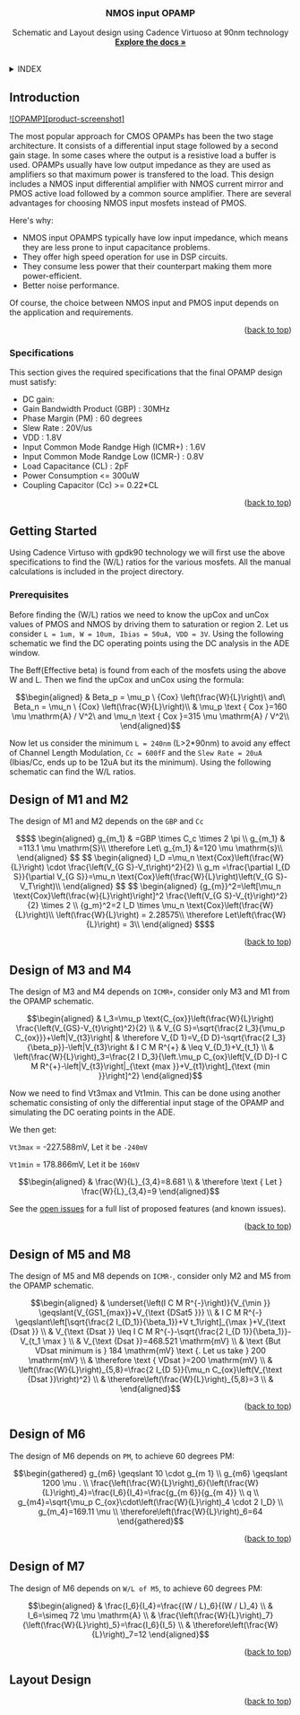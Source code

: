 
<!-- PROJECT LOGO -->
<br />
<div align="center">

  <h3 align="center">NMOS input OPAMP</h3>

  <p align="center">
    Schematic and Layout design using Cadence Virtuoso at 90nm technology
    <br />
    <a href="https://github.com/Devashrutha/NMOS-Input-OPAMP/tree/main"><strong>Explore the docs »</strong></a>
    <br />
    <br />
  </p>
</div>



<!-- TABLE OF CONTENTS -->
<details>
  <summary>INDEX</summary>
  <ol>
    <li>
      <a href="#Introduction">Introduction</a>
      <ul>
        <li><a href="#requirements">Specifications</a></li>
      </ul>
    </li>
    <li>
      <a href="#getting-started">Getting Started</a>
      <ul>
        <li><a href="#prerequisites">Prerequisites</a></li>
      </ul>
    </li>
    <li><a href="#Design of M1 and M2">Design of M1 and M2</a></li>
    <li><a href="#Design of M3 and M4">Design of M3 and M4</a></li>
    <li><a href="#Design of M5 and M8">Design of M5 and M8</a></li>
    <li><a href="#Design of M6">Design of M6</a></li>
    <li><a href="#Design of M7">Design of M7</a></li>
    <li><a href="Layout Design">Layout Design</a></li>
  </ol>
</details>



<!-- ABOUT THE PROJECT -->
## Introduction

[![OPAMP][product-screenshot]](https://upload.wikimedia.org/wikipedia/commons/9/97/Op-amp_symbol.svg)

The most popular approach for CMOS OPAMPs has been the two stage architecture. It consists of a differential input stage followed by a second gain stage. In some cases where the output is a resistive load a buffer is used. OPAMPs usually have low output impedance as they are used as amplifiers so that maximum power is transfered to the load. This design includes a NMOS input differential amplifier with NMOS current mirror and PMOS active load followed by a common source amplifier. There are several advantages for choosing NMOS input mosfets instead of PMOS. 

Here's why:
* NMOS input OPAMPS typically have low input impedance, which means they are less prone to input capacitance problems.
* They offer high speed operation for use in DSP circuits.
* They consume less power that their counterpart making them more power-efficient.
* Better noise performance.

Of course, the choice between NMOS input and PMOS input depends on the application and requirements.


<p align="right">(<a href="#readme-top">back to top</a>)</p>



### Specifications

This section gives the required specifications that the final OPAMP design must satisfy:

* DC gain:
* Gain Bandwidth Product (GBP) : 30MHz
* Phase Margin (PM) : 60 degrees
* Slew Rate : 20V/us
* VDD : 1.8V
* Input Common Mode Randge High (ICMR+) : 1.6V
* Input Common Mode Randge Low (ICMR-) : 0.8V
* Load Capacitance (CL) : 2pF
* Power Consumption <= 300uW
* Coupling Capacitor (Cc) >= 0.22*CL



<p align="right">(<a href="#readme-top">back to top</a>)</p>



<!-- GETTING STARTED -->
## Getting Started

Using Cadence Virtuso with gpdk90 technology we will first use the above specifications to find the (W/L) ratios for the various mosfets. All the manual calculations is included in the project directory.

### Prerequisites

Before finding the (W/L) ratios we need to know the upCox and unCox values of PMOS and NMOS by driving them to saturation or region 2. Let us consider ```L = 1um, W = 10um, Ibias = 50uA, VDD = 3V```. Using the following schematic we find the DC operating points using the DC analysis in the ADE window.

The Beff(Effective beta) is found from each of the mosfets using the above W and L. Then we find the upCox and unCox using the formula: 

```math
\begin{aligned}
& Beta_p = \mu_p \ {Cox} \left(\frac{W}{L}\right)\ and\ Beta_n = \mu_n \ {Cox} \left(\frac{W}{L}\right)\\
& \mu_p \text { Cox }=160 \mu \mathrm{A} / V^2\ and \mu_n \text { Cox }=315 \mu \mathrm{A} / V^2\\
\end{aligned}
```

Now let us consider the minimum ```L = 240nm``` (L>2*90nm) to avoid any effect of Channel Length Modulation, ```Cc = 600fF``` and the ```Slew Rate = 20uA``` (Ibias/Cc, ends up to be 12uA but its the minimum). Using the following schematic can find the W/L ratios.

<!-- USAGE EXAMPLES -->
## Design of M1 and M2

The design of M1 and M2 depends on the ```GBP``` and ```Cc```

```math
$$
\begin{aligned}
g_{m_1} & =GBP \times C_c \times 2 \pi \\
g_{m_1} & =113.1 \mu \mathrm{S}\\
\therefore Let\ g_{m_1} &=120 \mu \mathrm{s}\\
\end{aligned}
$$

$$
\begin{aligned}
I_D =\mu_n \text{Cox}\left(\frac{W}{L}\right) \cdot \frac{\left(V_{G S}-V_t\right)^2}{2} \\
g_m =\frac{\partial I_{D S}}{\partial V_{G S}}=\mu_n \text{Cox}\left(\frac{W}{L}\right)\left(V_{G S}-V_T\right)\\
\end{aligned}
$$

$$
\begin{aligned}
{g_{m}}^2=\left[\mu_n \text{Cox}\left(\frac{w}{L}\right)\right]^2 \frac{\left(V_{G S}-V_{t}\right)^2}{2} \times 2 \\
{g_m}^2=2 I_D \times \mu_n \text{Cox}\left(\frac{W}{L}\right)\\
\left(\frac{W}{L}\right) = 2.28575\\
\therefore Let\left(\frac{W}{L}\right) = 3\\
\end{aligned}
$$
```

<p align="right">(<a href="#readme-top">back to top</a>)</p>



<!-- Design of M3 and M4 -->
## Design of M3 and M4

The design of M3 and M4 depends on ```ICMR+```, consider only M3 and M1 from the OPAMP schematic.
```math
\begin{aligned}
& I_3=\mu_p \text{C_{ox}}\left(\frac{W}{L}\right) \frac{\left(V_{GS}-V_{t}\right)^2}{2} \\
& V_{G S}=\sqrt{\frac{2 I_3}{\mu_p C_{ox}}}+\left|V_{t3}\right|
& \therefore V_{D 1}=V_{D D}-\sqrt{\frac{2 I_3}{\beta_p}}-\left|V_{t3}\right
& I C M R^{+} & \leq V_{D_1}+V_{t_1} \\
& \left(\frac{W}{L}\right)_3=\frac{2 I D_3}{\left.\mu_p C_{ox}\left[V_{D D}-I C M R^{+}-\left|V_{t3}\right|_{\text {max }}+V_{t1}\right]_{\text {min }}\right]^2}
\end{aligned}
```
Now we need to find Vt3max and Vt1min. This can be done using another schematic consisting of only the differential input stage of the OPAMP and simulating the DC oerating points in the ADE.

We then get:

```Vt3max``` = -227.588mV, Let it be ```-240mV```

```Vt1min``` = 178.866mV, Let it be ```160mV```

```math
\begin{aligned}
& \frac{W}{L}_{3,4}=8.681 \\
& \therefore \text { Let } \frac{W}{L}_{3,4}=9
\end{aligned}
```




See the [open issues](https://github.com/othneildrew/Best-README-Template/issues) for a full list of proposed features (and known issues).

<p align="right">(<a href="#readme-top">back to top</a>)</p>

<!-- Design of M5 and M8 -->
## Design of M5 and M8

The design of M5 and M8 depends on ```ICMR-```, consider only M2 and M5 from the OPAMP schematic.

```math
\begin{aligned}
& \underset{\left(I C M R^{-}\right)}{V_{\min }} \geqslant{V_{GS1_{max}}+V_{\text {DSat5 }}} \\
& I C M R^{-} \geqslant\left[\sqrt{\frac{2 I_{D_1}}{\beta_1}}+V t_1\right]_{\max }+V_{\text {Dsat }} \\

& V_{\text {Dsat }} \leq I C M R^{-}-\sqrt{\frac{2 I_{D 1}}{\beta_1}}-V_{t_1 \max } \\

& V_{\text {Dsat }}=468.521 \mathrm{mV} \\
& \text {But VDsat minimum is } 184 \mathrm{mV} \text {. Let us take } 200 \mathrm{mV} \\
& \therefore \text { VDsat }=200 \mathrm{mV} \\
& \left(\frac{W}{L}\right)_{5,8}=\frac{2 I_{D 5}}{\mu_n C_{ox}\left(V_{\text {Dsat }}\right)^2} \\
& \therefore\left(\frac{W}{L}\right)_{5,8}=3 \\
&
\end{aligned}
```



<p align="right">(<a href="#readme-top">back to top</a>)</p>

<!-- Design of M6 -->
## Design of M6

The design of M6 depends on ```PM```, to achieve 60 degrees PM:
```math
\begin{gathered}
g_{m6} \geqslant 10 \cdot g_{m 1} \\
g_{m6} \geqslant 1200 \mu . \\
\frac{\left(\frac{W}{L}\right)_6}{\left(\frac{W}{L}\right)_4}=\frac{I_6}{I_4}=\frac{g_{m 6}}{g_{m 4}} \\
q \\
g_{m4}=\sqrt{\mu_p C_{ox}\cdot\left(\frac{W}{L}\right)_4 \cdot 2 I_D} \\

g_{m_4}=169.11 \mu \\

\therefore\left(\frac{W}{L}\right)_6=64
\end{gathered}
```


<p align="right">(<a href="#readme-top">back to top</a>)</p>

<!-- Design of M7 -->
## Design of M7

The design of M6 depends on ```W/L of M5```, to achieve 60 degrees PM:
```math
\begin{aligned}
& \frac{I_6}{I_4}=\frac{(W / L)_6}{(W / L)_4} \\
& I_6=\simeq 72 \mu \mathrm{A} \\
& \frac{\left(\frac{W}{L}\right)_7}{\left(\frac{W}{L}\right)_5}=\frac{I_6}{I_5} \\
& \therefore\left(\frac{W}{L}\right)_7=12
\end{aligned}
```

<p align="right">(<a href="#readme-top">back to top</a>)</p>


<!-- Layout Design -->
## Layout Design


<p align="right">(<a href="#readme-top">back to top</a>)</p>





